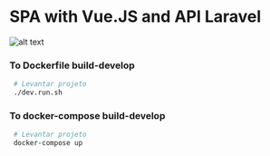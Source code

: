 # SPA with Vue.JS and API Laravel

![alt text](https://moriohcdn.b-cdn.net/9b63a7592f.png)
	

### To Dockerfile build-develop

```sh
 # Levantar projeto
 ./dev.run.sh

 ```

### To docker-compose build-develop

```sh
 # Levantar projeto
 docker-compose up

 ```